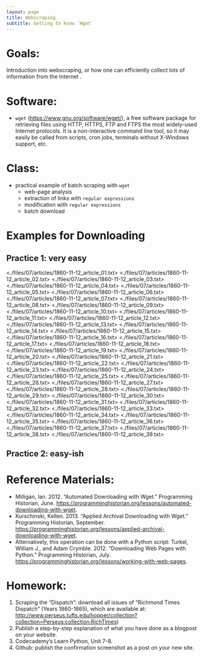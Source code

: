 ```yaml
---
layout: page
title: Webscraping
subtitle: Getting to know `Wget`
---
```


# Goals:

Introduction into webscraping, or how one can efficiently collect lots of information from the Internet .


# Software:

* `wget` (<https://www.gnu.org/software/wget/>), a free software package for retrieving files using HTTP, HTTPS, FTP and FTPS the most widely-used Internet protocols. It is a non-interactive command line tool, so it may easily be called from scripts, cron jobs, terminals without X-Windows support, etc.


# Class:

* practical example of batch scraping with `wget`
	* web-page analysis
	* extraction of links with `regular expressions`
	* modification with `regular expressions`
	* batch download

# Examples for Downloading

## Practice 1: very easy

<./files/07/articles/1860-11-12_article_01.txt>
<./files/07/articles/1860-11-12_article_02.txt>
<./files/07/articles/1860-11-12_article_03.txt>
<./files/07/articles/1860-11-12_article_04.txt>
<./files/07/articles/1860-11-12_article_05.txt>
<./files/07/articles/1860-11-12_article_06.txt>
<./files/07/articles/1860-11-12_article_07.txt>
<./files/07/articles/1860-11-12_article_08.txt>
<./files/07/articles/1860-11-12_article_09.txt>
<./files/07/articles/1860-11-12_article_10.txt>
<./files/07/articles/1860-11-12_article_11.txt>
<./files/07/articles/1860-11-12_article_12.txt>
<./files/07/articles/1860-11-12_article_13.txt>
<./files/07/articles/1860-11-12_article_14.txt>
<./files/07/articles/1860-11-12_article_15.txt>
<./files/07/articles/1860-11-12_article_16.txt>
<./files/07/articles/1860-11-12_article_17.txt>
<./files/07/articles/1860-11-12_article_18.txt>
<./files/07/articles/1860-11-12_article_19.txt>
<./files/07/articles/1860-11-12_article_20.txt>
<./files/07/articles/1860-11-12_article_21.txt>
<./files/07/articles/1860-11-12_article_22.txt>
<./files/07/articles/1860-11-12_article_23.txt>
<./files/07/articles/1860-11-12_article_24.txt>
<./files/07/articles/1860-11-12_article_25.txt>
<./files/07/articles/1860-11-12_article_26.txt>
<./files/07/articles/1860-11-12_article_27.txt>
<./files/07/articles/1860-11-12_article_28.txt>
<./files/07/articles/1860-11-12_article_29.txt>
<./files/07/articles/1860-11-12_article_30.txt>
<./files/07/articles/1860-11-12_article_31.txt>
<./files/07/articles/1860-11-12_article_32.txt>
<./files/07/articles/1860-11-12_article_33.txt>
<./files/07/articles/1860-11-12_article_34.txt>
<./files/07/articles/1860-11-12_article_35.txt>
<./files/07/articles/1860-11-12_article_36.txt>
<./files/07/articles/1860-11-12_article_37.txt>
<./files/07/articles/1860-11-12_article_38.txt>
<./files/07/articles/1860-11-12_article_39.txt>

## Practice 2: easy-ish



# Reference Materials:

* Milligan, Ian. 2012. “Automated Downloading with Wget.” Programming Historian, June. <https://programminghistorian.org/lessons/automated-downloading-with-wget>.
* Kurschinski, Kellen. 2013. “Applied Archival Downloading with Wget.” Programming Historian, September. <https://programminghistorian.org/lessons/applied-archival-downloading-with-wget>.
* Alternatively, this operation can be done with a Python script: Turkel, William J., and Adam Crymble. 2012. “Downloading Web Pages with Python.” Programming Historian, July. <https://programminghistorian.org/lessons/working-with-web-pages>.


# Homework:

1. Scraping the “Dispatch”: download all issues of “Richmond Times Dispatch” (Years 1860-1865), which are available at: <http://www.perseus.tufts.edu/hopper/collection?collection=Perseus:collection:RichTimes>)
2. Publish a step-by-step explanation of what you have done as a blogpost on your website.
3. Codecademy’s Learn Python, Unit 7-8.
4. Github: publish the confirmation screenshot as a post on your new site.
